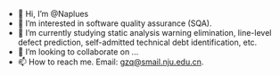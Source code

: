 - 👋 Hi, I’m @Naplues
- 👀 I’m interested in software quality assurance (SQA).
- 🌱 I’m currently studying static analysis warning elimination, line-level defect prediction, self-admitted technical debt identification, etc.
- 💞️ I’m looking to collaborate on ...
- 📫 How to reach me. Email: gzq@smail.nju.edu.cn. 

<!---
Naplues/Naplues is a ✨ special ✨ repository because its `README.md` (this file) appears on your GitHub profile.
You can click the Preview link to take a look at your changes.
--->
